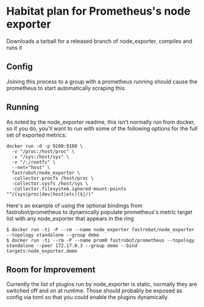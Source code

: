 Habitat plan for Prometheus's node exporter
======

Downloads a tarball for a released branch of node_exporter, compiles and runs it

Config
---
 
Joining this process to a group with a prometheus running should cause the
prometheus to start automatically scraping this.

Running
---

As noted by the node_exporter readme, this isn't normally run from
docker, so if you do, you'll want to run with some of the following options
for the full set of exported metrics:

```
docker run -d -p 9100:9100 \
  -v "/proc:/host/proc" \
  -v "/sys:/host/sys" \
  -v "/:/rootfs" \
  --net="host" \
  fastrobot/node_exporter \
  -collector.procfs /host/proc \
  -collector.sysfs /host/sys \
  -collector.filesystem.ignored-mount-points "^/(sys|proc|dev|host|etc)($|/)"
```

Here's an example of using the optional bindings from fastrobot/prometheus to 
dynamically populate prometheus's metric target list with any node_exporter
that appears in the ring

```
$ docker run -ti -P --rm --name node_exporter fastrobot/node_exporter --topology standalone --group demo
$ docker run -ti --rm -P --name prom0 fastrobot/prometheus --topology standalone --peer 172.17.0.3 --group demo --bind targets:node_exporter.demo
```

Room for Improvement
---

Currently the list of plugins run by node_exporter is static, normally they
are switched off and on at runtime. Those should probably be exposed as 
config via toml so that you could enable the plugins dynamically.
